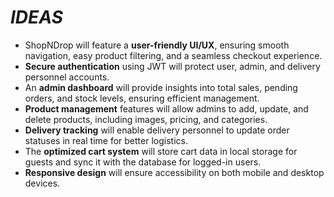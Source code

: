  # *IDEAS*

- ShopNDrop will feature a **user-friendly UI/UX**, ensuring smooth navigation, easy product filtering, and a seamless checkout experience. 
- **Secure authentication** using JWT will protect user, admin, and delivery personnel accounts. 
-  An **admin dashboard** will provide insights into total sales, pending orders, and stock levels, ensuring efficient management.
-  **Product management** features will allow admins to add, update, and delete products, including images, pricing, and categories. 
- **Delivery tracking** will enable delivery personnel to update order statuses in real time for better logistics. 
- The **optimized cart system** will store cart data in local storage for guests and sync it with the database for logged-in users. 
- **Responsive design** will ensure accessibility on both mobile and desktop devices. 